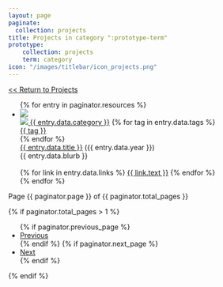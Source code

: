 ```yaml
---
layout: page
paginate:
  collection: projects
title: Projects in category ":prototype-term"
prototype:
    collection: projects
    term: category
icon: "/images/titlebar/icon_projects.png"
---
```


<a class="project-back" href="/projects"><< Return to Projects</a>

<div class="projects">
  <ul class="project-entries">
    {% for entry in paginator.resources %}
      <li class="project-entry">
          <a class ="project-cover" href="{{ entry.relative_url }}"><img class="project-cover-image" src="/images/projects/{{ entry.data.id }}_cover.png" /></a>
          <div class="project-padding"></div>
          <div class="project-info">
            <div class="project-tags">
              <a class="project-tag" href="{{ entry.data.category | replace: " ", "-" }}"><img src="/images/projects/icon_{{ entry.data.category | replace: " ", "_" }}.png" /> {{ entry.data.category }}</a>
              {% for tag in entry.data.tags %}
                <a href="{{ tag }}"><div class="project-tag">{{ tag }}</div></a>
              {% endfor %}
            </div>
            <a class="project-title" href="{{ entry.relative_url }}">{{ entry.data.title }}</a> ({{ entry.data.year }})
            <div class="project-blurb">{{ entry.data.blurb }}</div>
            <br/>
            <div class="project-links">
              {% for link in entry.data.links %}
                <a class="project-link" href="{{link.link}}">{{ link.text }}</a>
              {% endfor %}
            </div>
          </div>
      </li>
    {% endfor %}
  </ul>
</div>

<div class="pagination">
  <div class="pagination-number">
    Page {{ paginator.page }} of {{ paginator.total_pages }}
  </div>

  {% if paginator.total_pages > 1 %}
    <ul class="pagination-controls">
      {% if paginator.previous_page %}
        <li>
          <a href="{{ paginator.previous_page_path }}">Previous</a>
        </li>
      {% endif %}
      {% if paginator.next_page %}
        <li>
          <a href="{{ paginator.next_page_path }}">Next</a>
        </li>
      {% endif %}
    </ul>
  {% endif %}
</div>